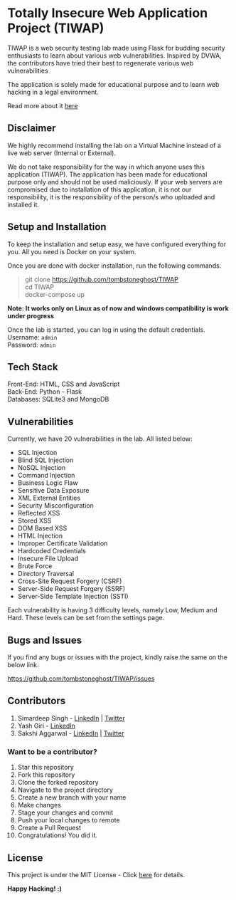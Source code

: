 # Totally Insecure Web Application Project (TIWAP)

TIWAP is a web security testing lab made using Flask for budding security enthusiasts to learn about various web 
vulnerabilities. Inspired by DVWA, the contributors have tried their best to regenerate various web vulnerabilities

The application is solely made for educational purpose and to learn web hacking in a legal environment. 

Read more about it [here](https://singh-simardeepsingh99.medium.com/tiwap-3a8b70043ce9)

## Disclaimer

We highly recommend installing the lab on a Virtual Machine instead of a live web server (Internal or External).

We do not take responsibility for the way in which anyone uses this application (TIWAP). 
The application has been made for educational purpose only and should not be used maliciously. 
If your web servers are compromised due to installation of this application, 
it is not our responsibility, it is the responsibility of the person/s who uploaded and installed it.


## Setup and Installation
To keep the installation and setup easy, we have configured everything for you. All you need is Docker on your system.

Once you are done with docker installation, run the following commands. 

> git clone https://github.com/tombstoneghost/TIWAP <br/>
> cd TIWAP <br/>
> docker-compose up

<strong>Note: It works only on Linux as of now and windows compatibility is work under progress </strong>

Once the lab is started, you can log in using the default credentials.<br/>
Username: `admin` <br/>
Password: `admin`

## Tech Stack

Front-End: HTML, CSS and JavaScript <br/>
Back-End: Python - Flask <br/>
Databases: SQLite3 and MongoDB

## Vulnerabilities

Currently, we have 20 vulnerabilities in the lab. All listed below:

- SQL Injection
- Blind SQL Injection
- NoSQL Injection
- Command Injection
- Business Logic Flaw
- Sensitive Data Exposure
- XML External Entities
- Security Misconfiguration
- Reflected XSS
- Stored XSS
- DOM Based XSS
- HTML Injection
- Improper Certificate Validation
- Hardcoded Credentials
- Insecure File Upload
- Brute Force
- Directory Traversal
- Cross-Site Request Forgery (CSRF)
- Server-Side Request Forgery (SSRF)
- Server-Side Template Injection (SSTI)

Each vulnerability is having 3 difficulty levels, namely Low, Medium and Hard. 
These levels can be set from the settings page.


## Bugs and Issues

If you find any bugs or issues with the project, kindly raise the same on the below link.

https://github.com/tombstoneghost/TIWAP/issues

## Contributors

1. Simardeep Singh - [LinkedIn](https://www.linkedin.com/in/simardeepsingh99/) | [Twitter](https://twitter.com/simardeep99)
2. Yash Giri -  [LinkedIn](https://www.linkedin.com/in/yashgiri/)
3. Sakshi Aggarwal - [LinkedIn](https://www.linkedin.com/in/s4ksh1/) | [Twitter](https://twitter.com/s4ksh1)

### Want to be a contributor? 

1. Star this repository
2. Fork this repository
3. Clone the forked repository
4. Navigate to the project directory
5. Create a new branch with your name
6. Make changes
7. Stage your changes and commit
8. Push your local changes to remote
9. Create a Pull Request
10. Congratulations! You did it. 

## License 

This project is under the MIT License - Click [here](https://github.com/tombstoneghost/TIWAP/blob/master/LICENSE) for details.

<strong>Happy Hacking! :)</strong>

